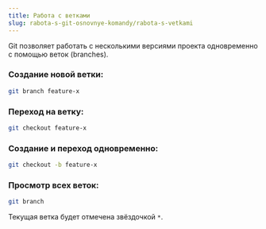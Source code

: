 ```yaml
---
title: Работа с ветками
slug: rabota-s-git-osnovnye-komandy/rabota-s-vetkami
---
```


Git позволяет работать с несколькими версиями проекта одновременно с помощью веток (branches).

### Создание новой ветки:

```bash
git branch feature-x
```

### Переход на ветку:

```bash
git checkout feature-x
```

### Создание и переход одновременно:

```bash
git checkout -b feature-x
```

### Просмотр всех веток:

```bash
git branch
```

Текущая ветка будет отмечена звёздочкой `*`.
